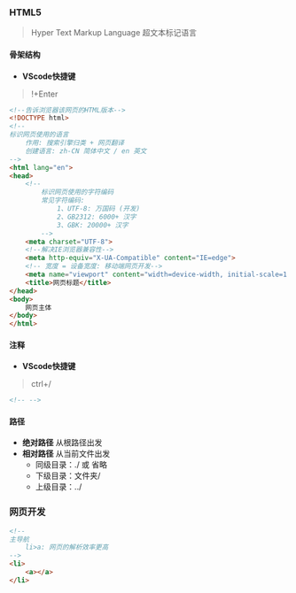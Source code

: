 ### HTML5
> Hyper Text Markup Language
> 超文本标记语言


#### 骨架结构
+ **VScode快捷键**
> !+Enter

```html
<!--告诉浏览器该网页的HTML版本-->
<!DOCTYPE html>
<!--
标识网页使用的语言
	作用: 搜索引擎归类 + 网页翻译
	创建语言: zh-CN 简体中文 / en 英文
-->
<html lang="en">
<head>
  	<!--
		标识网页使用的字符编码
		常见字符编码:
			1、UTF-8: 万国码 (开发)
			2、GB2312: 6000+ 汉字
			3、GBK: 20000+ 汉字
		-->
    <meta charset="UTF-8">
  	<!--解决IE浏览器兼容性-->
    <meta http-equiv="X-UA-Compatible" content="IE=edge">
  	<!-- 宽度 = 设备宽度: 移动端网页开发-->
    <meta name="viewport" content="width=device-width, initial-scale=1.0">
    <title>网页标题</title>
</head>
<body>
    网页主体
</body>
</html>
```

#### 注释
+ **VScode快捷键**

> ctrl+/

```html
<!-- -->
```

#### 路径
+ **绝对路径**
从根路径出发
+ **相对路径**
  从当前文件出发
    + 同级目录：./ 或 省略
    + 下级目录：文件夹/
    + 上级目录：../

### 网页开发

```html
<!--
主导航
	li>a: 网页的解析效率更高
-->
<li>
	<a></a>
</li>
```

